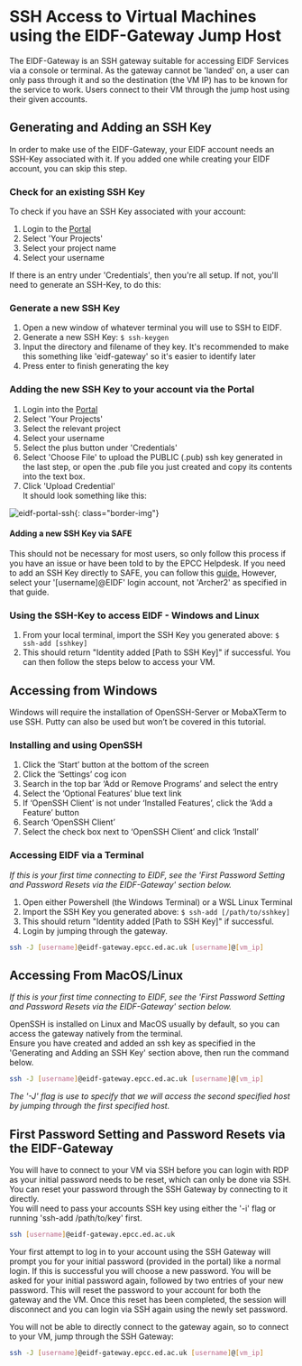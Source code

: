 # SSH Access to Virtual Machines using the EIDF-Gateway Jump Host

<style>
.borderimg1 {
  border: 5px solid transparent;
  padding: 5px;
  /*margin: 15px;*/
  border-color: rgba(192, 192, 192, 0.1);
  border-radius: 10px;
}

.bold {
  font-weight: bold;
  color: blue;
}
</style>

The EIDF-Gateway is an SSH gateway suitable for accessing EIDF Services via a console or terminal. As the gateway cannot be 'landed' on, a user can only pass through it and so the destination (the VM IP) has to be known for the service to work. Users connect to their VM through the jump host using their given accounts.

## Generating and Adding an SSH Key

In order to make use of the EIDF-Gateway, your EIDF account needs an SSH-Key associated with it.
If you added one while creating your EIDF account, you can skip this step.

### Check for an existing SSH Key

To check if you have an SSH Key associated with your account:

1. Login to the [Portal](https://portal.eidf.ac.uk)
1. Select 'Your Projects'
1. Select your project name
1. Select your username

If there is an entry under 'Credentials', then you're all setup.
If not, you'll need to generate an SSH-Key, to do this:

### Generate a new SSH Key

1. Open a new window of whatever terminal you will use to SSH to EIDF.
1. Generate a new SSH Key: ```$ ssh-keygen```
1. Input the directory and filename of they key. It's recommended to make this something like 'eidf-gateway' so it's easier to identify later
1. Press enter to finish generating the key

### Adding the new SSH Key to your account via the Portal

1. Login into the [Portal](https://portal.eidf.ac.uk)
1. Select 'Your Projects'
1. Select the relevant project
1. Select your username
1. Select the plus button under  'Credentials'
1. Select 'Choose File' to upload the PUBLIC (.pub) ssh key generated in the last step, or open the <ssh-key>.pub file you just created and copy its contents into the text box.
1. Click 'Upload Credential'  <br> It should look something like this:

![eidf-portal-ssh](/eidf-docs/images/access/eidf-portal-ssh.png){: class="border-img"}

#### Adding a new SSH Key via SAFE

This should not be necessary for most users, so only follow this process if you have an issue or have been told to by the EPCC Helpdesk.
If you need to add an SSH Key directly to SAFE, you can follow this [guide.](https://epcced.github.io/safe-docs/safe-for-users/#how-to-add-an-ssh-public-key-to-your-account)
However, select your '[username]@EIDF' login account, not 'Archer2' as specified in that guide.

### Using the SSH-Key to access EIDF - Windows and Linux

1. From your local terminal, import the SSH Key you generated above: ```$ ssh-add [sshkey]```
1. This should return "Identity added [Path to SSH Key]" if successful. You can then follow the steps below to access your VM.

## Accessing from Windows

Windows will require the installation of OpenSSH-Server or MobaXTerm to use SSH. Putty can also be used but won’t be covered in this tutorial.

### Installing and using OpenSSH

1. Click the ‘Start’ button at the bottom of the screen
1. Click the ‘Settings’ cog icon
1. Search in the top bar ‘Add or Remove Programs’ and select the entry
1. Select the ‘Optional Features’ blue text link
1. If ‘OpenSSH Client’ is not under ‘Installed Features’, click the ‘Add a Feature’ button
1. Search ‘OpenSSH Client’
1. Select the check box next to ‘OpenSSH Client’ and click ‘Install’

### Accessing EIDF via a Terminal

<i>If this is your first time connecting to EIDF, see the 'First Password Setting and Password Resets via the EIDF-Gateway' section below.</i><br>

1. Open either Powershell (the Windows Terminal) or a WSL Linux Terminal
1. Import the SSH Key you generated above: ```$ ssh-add [/path/to/sshkey]```
1. This should return "Identity added [Path to SSH Key]" if successful.
1. Login by jumping through the gateway.

```bash
ssh -J [username]@eidf-gateway.epcc.ed.ac.uk [username]@[vm_ip]
```

## Accessing From MacOS/Linux

<i>If this is your first time connecting to EIDF, see the 'First Password Setting and Password Resets via the EIDF-Gateway' section below.</i><br>

OpenSSH is installed on Linux and MacOS usually by default, so you can access the gateway natively from the terminal. <br>
Ensure you have created and added an ssh key as specified in the 'Generating and Adding an SSH Key' section above, then run the command below. <br>

```bash
ssh -J [username]@eidf-gateway.epcc.ed.ac.uk [username]@[vm_ip]
```

<i>The '-J' flag is use to specify that we will access the second specified host by jumping through the first specified host.</i><br>

## First Password Setting and Password Resets via the EIDF-Gateway

You will have to connect to your VM via SSH before you can login with RDP as your initial password needs to be reset, which can only be done via SSH. You can reset your password through the SSH Gateway by connecting to it directly.
<br>You will need to pass your accounts SSH key using either the '-i' flag or running 'ssh-add /path/to/key' first.

```bash
ssh [username]@eidf-gateway.epcc.ed.ac.uk
```

Your first attempt to log in to your account using the SSH Gateway will prompt you for your initial password (provided in the portal) like a normal login. If this is successful you will choose a new password. You will be asked for your initial password again, followed by two entries of your new password. This will reset the password to your account for both the gateway and the VM. Once this reset has been completed, the session will disconnect and you can login via SSH again using the newly set password.

You will not be able to directly connect to the gateway again, so to connect to your VM, jump through the SSH Gateway:

```bash
ssh -J [username]@eidf-gateway.epcc.ed.ac.uk [username]@[vm_ip]
```
